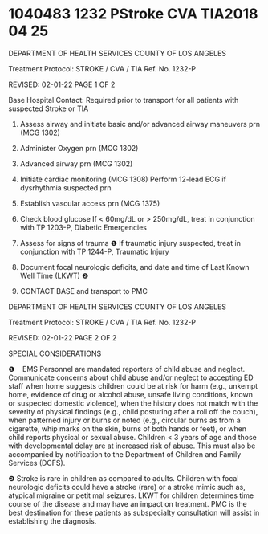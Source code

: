 # 1040483 1232 PStroke CVA TIA2018 04 25

DEPARTMENT OF HEALTH SERVICES 
COUNTY OF LOS ANGELES 
 
Treatment Protocol: STROKE / CVA / TIA Ref. No. 1232-P 
 
 
 
 
 
 
REVISED: 02-01-22 PAGE 1 OF 2 
 
Base Hospital Contact: Required prior to transport for all patients with suspected Stroke or TIA 
 
1.   Assess airway and initiate basic and/or advanced airway maneuvers prn (MCG 1302) 
 
2.   Administer   Oxygen prn (MCG 1302) 
 
3.   Advanced airway prn (MCG 1302) 
 
4.   Initiate cardiac monitoring (MCG 1308) 
Perform 12-lead ECG if dysrhythmia suspected prn 
 
5.   Establish vascular access prn (MCG 1375)  
 
6.   Check blood glucose 
If < 60mg/dL or > 250mg/dL, treat in conjunction with TP 1203-P, Diabetic Emergencies  
 
7.   Assess for signs of trauma 
❶ 
If traumatic injury suspected, treat in conjunction with TP 1244-P, Traumatic Injury 
 
8.   Document focal neurologic deficits, and date and time of Last Known Well Time (LKWT) 
❷ 
 
9. CONTACT BASE and transport to PMC 
 
 
 
  

DEPARTMENT OF HEALTH SERVICES 
COUNTY OF LOS ANGELES 
 
Treatment Protocol: STROKE / CVA / TIA Ref. No. 1232-P 
 
 
 
 
 
 
REVISED: 02-01-22 PAGE 2 OF 2 
 
SPECIAL CONSIDERATIONS
 
❶    EMS Personnel are mandated reporters of child abuse and neglect. Communicate concerns about 
child abuse and/or neglect to accepting ED staff when home suggests children could be at risk for 
harm (e.g., unkempt home, evidence of drug or alcohol abuse, unsafe living conditions, known or 
suspected domestic violence), when the history does not match with the severity of physical findings 
(e.g., child posturing after a roll off the couch), when patterned injury or burns or noted (e.g., circular 
burns as from a cigarette, whip marks on the skin, burns of both hands or feet), or when child reports 
physical or sexual abuse. Children < 3 years of age and those with developmental delay are at 
increased risk of abuse.  This must also be accompanied by notification to the Department of 
Children and Family Services (DCFS). 
 
 
❷   Stroke is rare in children as compared to adults. Children with focal neurologic deficits could have a 
stroke (rare) or a stroke mimic such as, atypical migraine or petit mal seizures. LKWT for children 
determines time course of the disease and may have an impact on treatment. PMC is the best 
destination for these patients as subspecialty consultation will assist in establishing the diagnosis.

